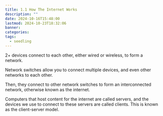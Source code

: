 ```yaml
---
title: 1.1 How The Internet Works
description: ""
date: 2024-10-16T15:48:00
lastmod: 2024-10-23T18:32:06
banner: 
categories: 
tags:
  - seedling
---
```

2+ devices connect to each other, either wired or wireless, to form a network.  
  
Network switches allow you to connect multiple devices, and even other networks to each other.  
  
Then, they connect to other network switches to form an interconnected network, otherwise known as the internet.  
  
Computers that host content for the internet are called servers, and the devices we use to connect to these servers are called clients. This is known as the client-server model.  
